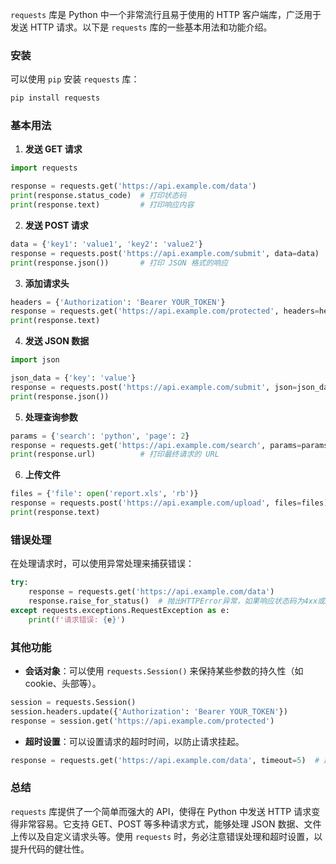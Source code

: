 `requests` 库是 Python 中一个非常流行且易于使用的 HTTP 客户端库，广泛用于发送 HTTP 请求。以下是 `requests` 库的一些基本用法和功能介绍。

### 安装

可以使用 `pip` 安装 `requests` 库：

```bash
pip install requests
```

### 基本用法

1. **发送 GET 请求**

```python
import requests

response = requests.get('https://api.example.com/data')
print(response.status_code)  # 打印状态码
print(response.text)         # 打印响应内容
```

2. **发送 POST 请求**

```python
data = {'key1': 'value1', 'key2': 'value2'}
response = requests.post('https://api.example.com/submit', data=data)
print(response.json())       # 打印 JSON 格式的响应
```

3. **添加请求头**

```python
headers = {'Authorization': 'Bearer YOUR_TOKEN'}
response = requests.get('https://api.example.com/protected', headers=headers)
print(response.text)
```

4. **发送 JSON 数据**

```python
import json

json_data = {'key': 'value'}
response = requests.post('https://api.example.com/submit', json=json_data)
print(response.json())
```

5. **处理查询参数**

```python
params = {'search': 'python', 'page': 2}
response = requests.get('https://api.example.com/search', params=params)
print(response.url)          # 打印最终请求的 URL
```

6. **上传文件**

```python
files = {'file': open('report.xls', 'rb')}
response = requests.post('https://api.example.com/upload', files=files)
print(response.text)
```

### 错误处理

在处理请求时，可以使用异常处理来捕获错误：

```python
try:
    response = requests.get('https://api.example.com/data')
    response.raise_for_status()  # 抛出HTTPError异常，如果响应状态码为4xx或5xx
except requests.exceptions.RequestException as e:
    print(f'请求错误: {e}')
```

### 其他功能

- **会话对象**：可以使用 `requests.Session()` 来保持某些参数的持久性（如 cookie、头部等）。

```python
session = requests.Session()
session.headers.update({'Authorization': 'Bearer YOUR_TOKEN'})
response = session.get('https://api.example.com/protected')
```

- **超时设置**：可以设置请求的超时时间，以防止请求挂起。

```python
response = requests.get('https://api.example.com/data', timeout=5)  # 超时设置为5秒
```

### 总结

`requests` 库提供了一个简单而强大的 API，使得在 Python 中发送 HTTP 请求变得非常容易。它支持 GET、POST 等多种请求方式，能够处理 JSON 数据、文件上传以及自定义请求头等。使用 `requests` 时，务必注意错误处理和超时设置，以提升代码的健壮性。